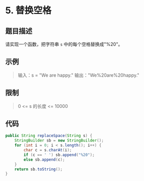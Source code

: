 # 5. 替换空格 

## 题目描述

请实现一个函数，把字符串 `s` 中的每个空格替换成"%20"。

## 示例

> 输入：s = "We are happy."
> 输出："We%20are%20happy."

## 限制

> 0 <= s 的长度 <= 10000

## 代码

```java
public String replaceSpace(String s) {
  	StringBuilder sb = new StringBuilder();
    for (int i = 0; i < s.length(); i++) {
        char c = s.charAt(i);
        if (c == ' ') sb.append("%20");
        else sb.append(c);
    }
    return sb.toString();
}
```